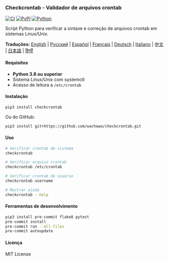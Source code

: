 ### Checkcrontab - Validador de arquivos crontab

[![CI](https://github.com/wachawo/checkcrontab/actions/workflows/ci.yml/badge.svg)](https://github.com/wachawo/checkcrontab/actions/workflows/ci.yml)
[![PyPI](https://img.shields.io/pypi/v/checkcrontab.svg)](https://pypi.org/project/checkcrontab/)
[![Python](https://img.shields.io/pypi/pyversions/checkcrontab.svg)](https://pypi.org/project/checkcrontab/)

Script Python para verificar a sintaxe e correção de arquivos crontab em sistemas Linux/Unix.

**Traduções:** [English](../README.md) | [Русский](README_RU.md) | [Español](README_ES.md) | [Français](README_FR.md) | [Deutsch](README_DE.md) | [Italiano](README_IT.md) | [中文](README_ZH.md) | [日本語](README_JA.md) | [हिन्दी](README_HI.md)

#### Requisitos

- **Python 3.8 ou superior**
- Sistema Linux/Unix com systemctl
- Acesso de leitura a `/etc/crontab`

#### Instalação

```bash
pip3 install checkcrontab
```

Ou do GitHub:

```bash
pip3 install git+https://github.com/wachawo/checkcrontab.git
```

#### Uso

```bash
# Verificar crontab do sistema
checkcrontab

# Verificar arquivo crontab
checkcrontab /etc/crontab

# Verificar crontab do usuário
checkcrontab username

# Mostrar ajuda
checkcrontab --help
```

#### Ferramentas de desenvolvimento

```bash
pip3 install pre-commit flake8 pytest
pre-commit install
pre-commit run --all-files
pre-commit autoupdate
```

#### Licença

MIT License
